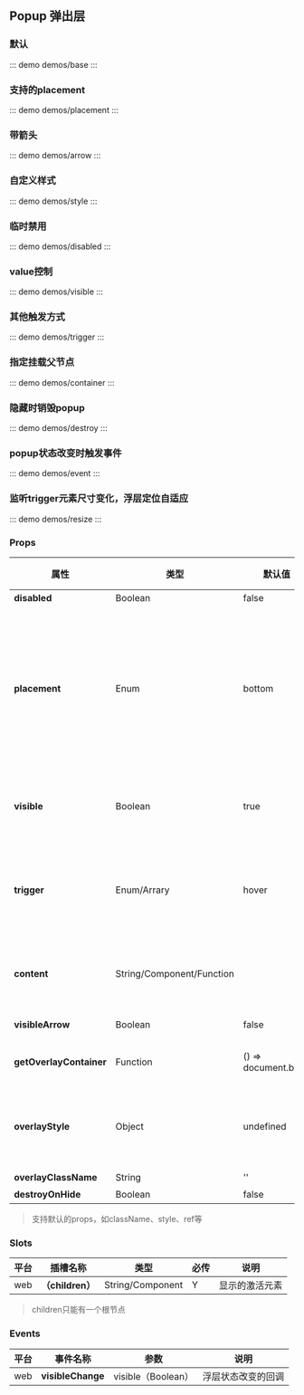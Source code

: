 ## Popup 弹出层

### 默认
::: demo demos/base
:::

### 支持的placement
::: demo demos/placement
:::

### 带箭头
::: demo demos/arrow
:::

### 自定义样式
::: demo demos/style
:::

### 临时禁用
::: demo demos/disabled
:::

### value控制
::: demo demos/visible
:::

### 其他触发方式
::: demo demos/trigger
:::

### 指定挂载父节点
::: demo demos/container
:::

### 隐藏时销毁popup
::: demo demos/destroy 
:::

### popup状态改变时触发事件
::: demo demos/event 
:::

### 监听trigger元素尺寸变化，浮层定位自适应
::: demo demos/resize 
:::

### Props

| 属性 | 类型| 默认值| 必传| 说明|
|-----|-----|-----|-----|-----|
|**disabled** |Boolean | false| N|是否禁用 |
|**placement** |Enum | bottom| N| 浮层出现位置，可选值为top、left、right、bottom、topLeft、topRight、bottomLeft、bottomRight、leftTop、leftBottom、rightTop、rightBottom|
|**visible** | Boolean| true| N| 用于控制弹框是否显示（结合事件 visibleChange，形成 v-model）|
|**trigger** |Enum/Arrary | hover| N| 触发方式，可选值hover、click、focus、contextMenu、manual（manual外其他值可以组合）|
|**content** |String/Component/Function | | Y| 弹层显示的内容（组件内部可以实现title等，由select组件考虑虚拟滚动）|
|**visibleArrow** | Boolean| false| N|浮层是否显示箭头 |
|**getOverlayContainer** |Function |() => document.body| N|浮层渲染父节点，默认渲染到 body 上 |
|**overlayStyle** |Object | undefined|N |浮层样式，如可以指定弹出层zIndex范围（默认取5500，参考范围5500-5600） |
|**overlayClassName** |String |'' |N |浮层类名 |
|**destroyOnHide**|Boolean |false |N |隐藏时销毁浮层 |

> 支持默认的props，如className、style、ref等

### Slots

| 平台| 插槽名称| 类型| 必传 | 说明 |
|-----|-----|-----|-----|-----|
| web|**（children）** | String/Component|Y|显示的激活元素 |

> children只能有一个根节点

### Events

| 平台| 事件名称| 参数| 说明 |
|-----|-----|-----|-----|
| web|**visibleChange** | visible（Boolean）|浮层状态改变的回调 | 
